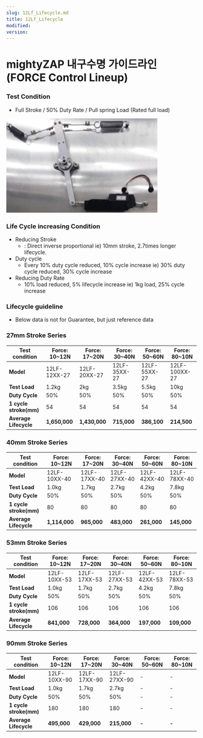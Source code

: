 ```yaml
---
slug: 12Lf_Lifecycle.md
title: 12Lf_Lifecycle
modified: 
version:
---
```

# mightyZAP 내구수명 가이드라인 (FORCE Control Lineup)
### Test Condition
- Full Stroke / 50% Duty Rate / Pull spring Load (Rated full load)
  
<img src="./img/lifecycle.png" alt="lifecycle" width="400" />

### Life Cycle increasing Condition
 - Reducing Stroke
	 - : Direct inverse proportional
	   ie) 10mm stroke, 2.7times longer lifecycle.
 - Duty cycle 
	 - Every 10% duty cycle reduced, 10% cycle increase
	   ie) 30% duty cycle reduced, 30% cycle increase
 - Reducing Duty Rate
	 - 10% load reduced, 5% lifecycle increase
	   ie) 1kg load, 25% cycle increase

### Lifecycle guideline
- Below data is not for Guarantee, but just reference data

### 27mm Stroke Series

| Test condition         | Force: 10~12N | Force: 17~20N | Force: 30~40N | Force: 50~60N | Force: 80~10N |
| ---------------------- | ------------- | ------------- | ------------- | ------------- | ------------- |
| **Model**              | 12LF-12XX-27  | 12LF-20XX-27  | 12LF-35XX-27  | 12LF-55XX-27  | 12LF-100XX-27 |
| **Test Load**          | 1.2kg         | 2kg           | 3.5kg         | 5.5kg         | 10kg          |
| **Duty Cycle**         | 50%           | 50%           | 50%           | 50%           | 50%           |
| **1 cycle stroke(mm)** | 54            | 54            | 54            | 54            | 54            |
| **Average Lifecycle**  | **1,650,000** | **1,430,000** | **715,000**   | **386,100**   | **214,500**   |

### 40mm Stroke Series

|Test condition|Force: 10~12N|Force: 17~20N|Force: 30~40N|Force: 50~60N|Force: 80~10N|
|---|---|---|---|---|---|
|**Model**|12LF-10XX-40|12LF-17XX-40|12LF-27XX-40|12LF-42XX-40|12LF-78XX-40|
|**Test Load**|1.0kg|1.7kg|2.7kg|4.2kg|7.8kg|
|**Duty Cycle**|50%|50%|50%|50%|50%|
|**1 cycle stroke(mm)**|80|80|80|80|80|
|**Average Lifecycle**|**1,114,000**|**965,000**|**483,000**|**261,000**|**145,000**|
### 53mm Stroke Series

|Test condition|Force: 10~12N|Force: 17~20N|Force: 30~40N|Force: 50~60N|Force: 80~10N|
|---|---|---|---|---|---|
|**Model**|12LF-10XX-53|12LF-17XX-53|12LF-27XX-53|12LF-42XX-53|12LF-78XX-53|
|**Test Load**|1.0kg|1.7kg|2.7kg|4.2kg|7.8kg|
|**Duty Cycle**|50%|50%|50%|50%|50%|
|**1 cycle stroke(mm)**|106|106|106|106|106|
|**Average Lifecycle**|**841,000**|**728,000**|**364,000**|**197,000**|**109,000**|
### 90mm Stroke Series

| Test condition         | Force: 10~12N | Force: 17~20N | Force: 30~40N | Force: 50~60N | Force: 80~10N |
| ---------------------- | ------------- | ------------- | ------------- | ------------- | ------------- |
| **Model**              | 12LF-10XX-90  | 12LF-17XX-90  | 12LF-27XX-90  | -             | -             |
| **Test Load**          | 1.0kg         | 1.7kg         | 2.7kg         | -             | -             |
| **Duty Cycle**         | 50%           | 50%           | 50%           | -             | -             |
| **1 cycle stroke(mm)** | 180           | 180           | 180           | -             | -             |
| **Average Lifecycle**  | **495,000**   | **429,000**   | **215,000**   | **-**         | **-**         |


